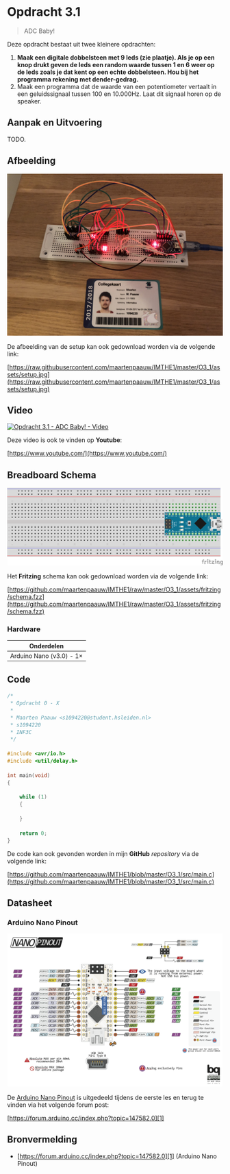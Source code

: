 # Opdracht 3.1

> ADC Baby!

Deze opdracht bestaat uit twee kleinere opdrachten:

1. **Maak een digitale dobbelsteen met 9 leds (zie plaatje). Als je op een knop drukt geven de leds een random waarde tussen 1 en 6 weer op de leds zoals je dat kent op een echte dobbelsteen. Hou bij het programma rekening met dender-gedrag.** 
2. Maak een programma dat de waarde van een potentiometer vertaalt in een geluidssignaal tussen 100 en 10.000Hz. Laat dit signaal horen op de speaker.

## Aanpak en Uitvoering

TODO.

## Afbeelding

![Opdracht 3.1 - ADC Baby! - Afbeelding](assets/setup.jpg)

De afbeelding van de setup kan ook gedownload worden via de volgende link:

[https://raw.githubusercontent.com/maartenpaauw/IMTHE1/master/O3_1/assets/setup.jpg](https://raw.githubusercontent.com/maartenpaauw/IMTHE1/master/O3_1/assets/setup.jpg)

## Video

[![Opdracht 3.1 - ADC Baby! - Video](assets/youtube.png)](https://www.youtube.com/)

Deze video is ook te vinden op **Youtube**:

[https://www.youtube.com/](https://www.youtube.com/)

## Breadboard Schema

[![Opdracht 3.1 - ADC Baby! - Schema](assets/fritzing/schema.png)](https://raw.githubusercontent.com/maartenpaauw/IMTHE1/master/O3_1/assets/fritzing/schema.png)

Het **Fritzing** schema kan ook gedownload worden via de volgende link:

[https://github.com/maartenpaauw/IMTHE1/raw/master/O3_1/assets/fritzing/schema.fzz](https://github.com/maartenpaauw/IMTHE1/raw/master/O3_1/assets/fritzing/schema.fzz)

### Hardware

| Onderdelen                 |
| -------------------------- |
| Arduino Nano (v3.0) - 1×   |

## Code

```c
/*
 * Opdracht 0 - X
 * 
 * Maarten Paauw <s1094220@student.hsleiden.nl>
 * s1094220
 * INF3C
 */

#include <avr/io.h>
#include <util/delay.h>

int main(void)
{

    while (1)
    {
        
    }

    return 0;
}
```

De code kan ook gevonden worden in mijn **GitHub** *repository* via de volgende link:

[https://github.com/maartenpaauw/IMTHE1/blob/master/O3_1/src/main.c](https://github.com/maartenpaauw/IMTHE1/blob/master/O3_1/src/main.c)

## Datasheet

### Arduino Nano Pinout

![Arduino Nano Pinout](assets/data_sheets/nano.png)

De [Arduino Nano Pinout][1] is uitgedeeld tijdens de eerste les en terug te vinden via het volgende forum post:

[https://forum.arduino.cc/index.php?topic=147582.0][1]

## Bronvermelding

* [https://forum.arduino.cc/index.php?topic=147582.0][1] (Arduino Nano Pinout)

[1]: https://forum.arduino.cc/index.php?topic=147582.0 "Arduino Nano Pinout"
